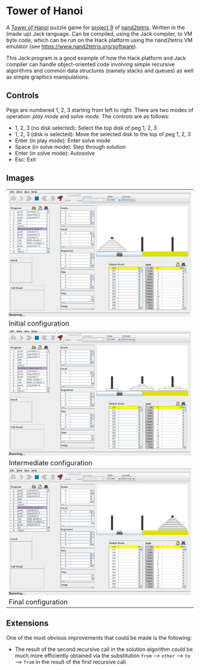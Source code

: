 # Tower of Hanoi

A [Tower of Hanoi](https://en.wikipedia.org/wiki/Tower_of_Hanoi) puzzle game for
[project 9](https://www.nand2tetris.org/project09) of [nand2tetris](https://www.nand2tetris.org). Written in the
(made up) Jack language. Can be compiled, using the Jack compiler, to VM byte code, which can be run on the Hack
platform using the nand2tetris VM emulator (see https://www.nand2tetris.org/software).

This Jack program is a good example of how the Hack platform and Jack compiler can handle object-oriented code
involving simple recursive algorithms and common data structures (namely stacks and queues) as well as simple graphics
manipulations.

## Controls

Pegs are numbered 1, 2, 3 starting from left to right.
There are two modes of operation: *play mode* and *solve mode*.
The controls are as follows:

* 1, 2, 3 (no disk selected): Select the top disk of peg 1, 2, 3
* 1, 2, 3 (disk is selected): Move the selected disk to the top of peg 1, 2, 3
* Enter (in play mode): Enter solve mode
* Space (in solve mode): Step through solution
* Enter (in solve mode): Autosolve
* Esc: Exit

## Images

<table style="width:100%">
	<!-- Images -->
	<tr><td><img src="images/toh1.png" style="width:100%" /></td></tr>
	<!-- Captions -->
	<tr><td><font size="4">Initial configuration</font></td></tr>
	<!-- Images -->
	<tr><td><img src="images/toh2.png" style="width:100%" /></td></tr>
	<!-- Captions -->
	<tr><td><font size="4">Intermediate configuration</font></td></tr>
	<!-- Images -->
	<tr><td><img src="images/toh3.png" style="width:100%" /></td></tr>
	<!-- Captions -->
	<tr><td><font size="4">Final configuration</font></td></tr>
</table>

## Extensions

One of the most obvious improvements that could be made is the following:

* The result of the second recursive call in the solution algorithm could be much more efficiently
  obtained via the substitution `from` --> `other` --> `to` --> `from` in the result of the first
  recursive call.
